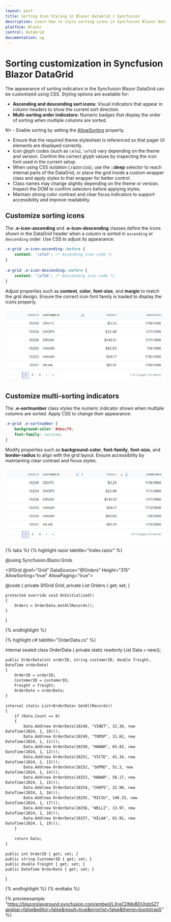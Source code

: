 ```yaml
---
layout: post
title: Sorting Icon Styling in Blazor DataGrid | Syncfusion
description: Learn how to style sorting icons in Syncfusion Blazor DataGrid using CSS, with tips on theme icon codes and CSS isolation.
platform: Blazor
control: DataGrid
documentation: ug
---
```


# Sorting customization in Syncfusion Blazor DataGrid

The appearance of sorting indicators in the Syncfusion Blazor DataGrid can be customized using CSS. Styling options are available for:

- **Ascending and descending sort icons:** Visual indicators that appear in column headers to show the current sort direction.
- **Multi-sorting order indicators:** Numeric badges that display the order of sorting when multiple columns are sorted.

N> - Enable sorting by setting the [AllowSorting](https://help.syncfusion.com/cr/blazor/Syncfusion.Blazor.Grids.SfGrid-1.html#Syncfusion_Blazor_Grids_SfGrid_1_AllowSorting) property.  
- Ensure that the required theme stylesheet is referenced so that pager UI elements are displayed correctly.
- Icon glyph codes (such as `\e7a2`, `\e7a3`) vary depending on the theme and version. Confirm the correct glyph values by inspecting the icon font used in the current setup.
- When using CSS isolation (.razor.css), use the **::deep** selector to reach internal parts of the DataGrid, or place the grid inside a custom wrapper class and apply styles to that wrapper for better control.
- Class names may change slightly depending on the theme or version. Inspect the DOM to confirm selectors before applying styles.
- Maintain strong color contrast and clear focus indicators to support accessibility and improve readability.

## Customize sorting icons

The **.e-icon-ascending** and **.e-icon-descending** classes define the icons shown in the DataGrid header when a column is sorted in `ascending` or `descending` order. Use CSS to adjust its appearance:

```css
.e-grid .e-icon-ascending::before {
    content: '\e7a3'; /* Ascending icon code */
}

.e-grid .e-icon-descending::before {
    content: '\e7b6'; /* Descending icon code */
}
```

Adjust properties such as **content**, **color**, **font-size**, and **margin** to match the grid design. Ensure the correct icon font family is loaded to display the icons properly.

![Grid sorting icon](../images/style-and-appearance/grid-sorting-icons.png)

## Customize multi-sorting indicators

The **.e-sortnumber** class styles the numeric indicator shown when multiple columns are sorted. Apply CSS to change their appearance:

```css
.e-grid .e-sortnumber {
    background-color: #deecf9;
    font-family: cursive;
}
```

Modify properties such as **background-color**, **font-family**, **font-size**, and **border-radius** to align with the grid layout. Ensure accessibility by maintaining clear contrast and focus styles.

![Grid multi sorting icon](../images/style-and-appearance/grid-multi-sorting-icon.png)

{% tabs %}
{% highlight razor tabtitle="Index.razor" %}

@using Syncfusion.Blazor.Grids

<SfGrid @ref="Grid" DataSource="@Orders" Height="315" AllowSorting="true" AllowPaging="true">
    <GridPageSettings PageSize="8"></GridPageSettings>
    <GridColumns>
        <GridColumn Field=@nameof(OrderData.OrderID) HeaderText="Order ID" TextAlign="TextAlign.Right" Width="140"></GridColumn>
        <GridColumn Field=@nameof(OrderData.CustomerID) HeaderText="Customer ID" Width="120"></GridColumn>
        <GridColumn Field=@nameof(OrderData.Freight) HeaderText="Freight" TextAlign="TextAlign.Right" Width="120"></GridColumn>
        <GridColumn Field=@nameof(OrderData.OrderDate) HeaderText="Order Date" Format="d" Width="100" TextAlign="TextAlign.Right"></GridColumn>
    </GridColumns>
</SfGrid>

<style>
    /* Multi-sorting order badge (e.g., 1, 2, 3) */
    .e-grid .e-sortnumber {
        background-color: #deecf9;
        color: #0b6aa2;
        font-family: cursive;
        border-radius: 10px;
        padding: 0 6px;
        min-width: 18px;
        text-align: center;
        line-height: 18px;
        height: 18px;
        display: inline-block;
        margin-left: 4px;
    }

    /* Override sorting icons (ensure correct icon font family) */
    .e-grid .e-icon-ascending::before,
    .e-grid .e-icon-descending::before {
        font-family: 'e-icons' !important; /* required for glyphs to render */
        font-weight: normal;
        speak: none;
    }
    .e-grid .e-icon-ascending::before {
        content: '\e7a3'; /* Ascending icon code (verify for your theme/version) */
    }
    .e-grid .e-icon-descending::before {
        content: '\e7b6'; /* Descending icon code (verify for your theme/version) */
    }

    /* Optional: emphasize sorted header and provide better focus visibility */
    .e-grid .e-headercell[aria-sort] {
        background-color: #f3f9ff;
    }
    .e-grid .e-headercell:focus-visible {
        outline: 2px solid #005a9e;
        outline-offset: -2px;
    }
</style>

@code {
    private SfGrid<OrderData> Grid;
    private List<OrderData> Orders { get; set; }

    protected override void OnInitialized()
    {
        Orders = OrderData.GetAllRecords();
    }
}

{% endhighlight %}

{% highlight c# tabtitle="OrderData.cs" %}

internal sealed class OrderData
{
    private static readonly List<OrderData> Data = new();

    public OrderData(int orderID, string customerID, double freight, DateTime orderDate)
    {
        OrderID = orderID;
        CustomerID = customerID;
        Freight = freight;
        OrderDate = orderDate;
    }

    internal static List<OrderData> GetAllRecords()
    {
        if (Data.Count == 0)
        {
            Data.Add(new OrderData(10248, "VINET", 32.38, new DateTime(2024, 1, 10)));
            Data.Add(new OrderData(10249, "TOMSP", 11.61, new DateTime(2024, 1, 11)));
            Data.Add(new OrderData(10250, "HANAR", 65.83, new DateTime(2024, 1, 12)));
            Data.Add(new OrderData(10251, "VICTE", 41.34, new DateTime(2024, 1, 13)));
            Data.Add(new OrderData(10252, "SUPRD", 51.3, new DateTime(2024, 1, 14)));
            Data.Add(new OrderData(10253, "HANAR", 58.17, new DateTime(2024, 1, 15)));
            Data.Add(new OrderData(10254, "CHOPS", 22.98, new DateTime(2024, 1, 16)));
            Data.Add(new OrderData(10255, "RICSU", 148.33, new DateTime(2024, 1, 17)));
            Data.Add(new OrderData(10256, "WELLI", 13.97, new DateTime(2024, 1, 18)));
            Data.Add(new OrderData(10257, "HILAA", 81.91, new DateTime(2024, 1, 19)));
        }

        return Data;
    }

    public int OrderID { get; set; }
    public string CustomerID { get; set; }
    public double Freight { get; set; }
    public DateTime OrderDate { get; set; }
}

{% endhighlight %}
{% endtabs %}

{% previewsample "https://blazorplayground.syncfusion.com/embed/LXreCDMeBDUtgbSZ?appbar=false&editor=false&result=true&errorlist=false&theme=bootstrap5" %}